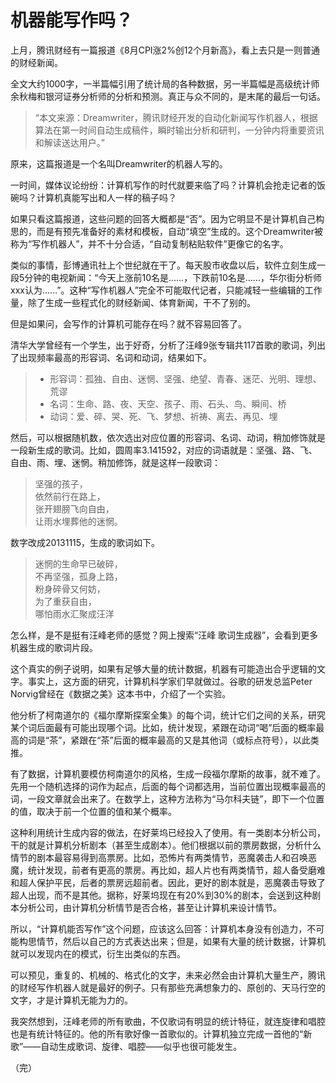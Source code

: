 # 机器能写作吗？

上月，腾讯财经有一篇报道《8月CPI涨2%创12个月新高》，看上去只是一则普通的财经新闻。

全文大约1000字，一半篇幅引用了统计局的各种数据，另一半篇幅是高级统计师余秋梅和银河证券分析师的分析和预测。真正与众不同的，是末尾的最后一句话。

> “本文来源：Dreamwriter，腾讯财经开发的自动化新闻写作机器人，根据算法在第一时间自动生成稿件，瞬时输出分析和研判，一分钟内将重要资讯和解读送达用户。”

原来，这篇报道是一个名叫Dreamwriter的机器人写的。

一时间，媒体议论纷纷：计算机写作的时代就要来临了吗？计算机会抢走记者的饭碗吗？计算机真能写出和人一样的稿子吗？

如果只看这篇报道，这些问题的回答大概都是“否”。因为它明显不是计算机自己构思的，而是有预先准备好的素材和模板，自动“填空”生成的。这个Dreamwriter被称为“写作机器人”，并不十分合适，“自动复制粘贴软件”更像它的名字。

类似的事情，彭博通讯社上个世纪就在干了。每天股市收盘以后，软件立刻生成一段5分钟的电视新闻：“今天上涨前10名是……，下跌前10名是……，华尔街分析师xxx认为……”。这种“写作机器人”完全不可能取代记者，只能减轻一些编辑的工作量，除了生成一些程式化的财经新闻、体育新闻，干不了别的。

但是如果问，会写作的计算机可能存在吗？就不容易回答了。

清华大学曾经有一个学生，出于好奇，分析了汪峰9张专辑共117首歌的歌词，列出了出现频率最高的形容词、名词和动词，结果如下。

> - 形容词：孤独、自由、迷惘、坚强、绝望、青春、迷茫、光明、理想、荒谬
> - 名词：生命、路、夜、天空、孩子、雨、石头、鸟、瞬间、桥
> - 动词：爱、碎、哭、死、飞、梦想、祈祷、离去、再见、埋

然后，可以根据随机数，依次选出对应位置的形容词、名词、动词，稍加修饰就是一段新生成的歌词。比如，圆周率3.141592，对应的词语就是：坚强、路、飞、自由、雨、埋、迷惘。稍加修饰，就是这样一段歌词：

> 坚强的孩子，  
> 依然前行在路上，  
> 张开翅膀飞向自由，  
> 让雨水埋葬他的迷惘。

数字改成20131115，生成的歌词如下。

> 迷惘的生命早已破碎，  
> 不再坚强，孤身上路，  
> 粉身碎骨又何妨，  
> 为了重获自由，  
> 哪怕雨水汇聚成汪洋

怎么样，是不是挺有汪峰老师的感觉？网上搜索“汪峰 歌词生成器”，会看到更多机器生成的歌词片段。

这个真实的例子说明，如果有足够大量的统计数据，机器有可能造出合乎逻辑的文字。事实上，这方面的研究，计算机科学家们早就做过。谷歌的研发总监Peter Norvig曾经在《数据之美》这本书中，介绍了一个实验。

他分析了柯南道尔的《福尔摩斯探案全集》的每个词，统计它们之间的关系，研究某个词后面最有可能出现哪个词。比如，统计发现，紧跟在动词“喝”后面的概率最高的词是“茶”，紧跟在“茶”后面的概率最高的又是其他词（或标点符号），以此类推。

有了数据，计算机要模仿柯南道尔的风格，生成一段福尔摩斯的故事，就不难了。先用一个随机选择的词作为起点，后面的每个词都选用，当前位置出现概率最高的词，一段文章就会出来了。在数学上，这种方法称为“马尔科夫链”，即下一个位置的值，取决于前一个位置的值和某个概率。

这种利用统计生成内容的做法，在好莱坞已经投入了使用。有一类剧本分析公司，干的就是计算机分析剧本（甚至生成剧本）。他们根据以前的票房数据，分析什么情节的剧本最容易得到高票房。比如，恐怖片有两类情节，恶魔袭击人和召唤恶魔，统计发现，前者有更高的票房。再比如，超人片也有两类情节，超人备受磨难和超人保护平民，后者的票房远超前者。因此，更好的剧本就是，恶魔袭击导致了超人出现，而不是其他。据称，好莱坞现在有20%到30%的剧本，会送到这种剧本分析公司，由计算机分析情节是否合格，甚至让计算机来设计情节。

所以，“计算机能否写作”这个问题，应该这么回答：计算机本身没有创造力，不可能构思情节，然后以自己的方式表达出来；但是，如果有大量的统计数据，计算机就可以发现内在的模式，衍生出类似的东西。

可以预见，重复的、机械的、格式化的文字，未来必然会由计算机大量生产，腾讯的财经写作机器人就是最好的例子。只有那些充满想象力的、原创的、天马行空的文字，才是计算机无能为力的。

我突然想到，汪峰老师的所有歌曲，不仅歌词有明显的统计特征，就连旋律和唱腔也是有统计特征的。他的所有歌好像一首歌似的。计算机独立完成一首他的“新歌”——自动生成歌词、旋律、唱腔——似乎也很可能发生。

（完）
